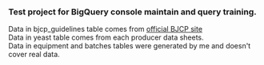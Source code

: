 ### Test project for BigQuery console maintain and query training.  
Data in bjcp_guidelines table comes from [official BJCP site](https://www.bjcp.org/bjcp-style-guidelines/)  
Data in yeast table comes from each producer data sheets.  
Data in equipment and batches tables were generated by me and doesn't cover real data. 
